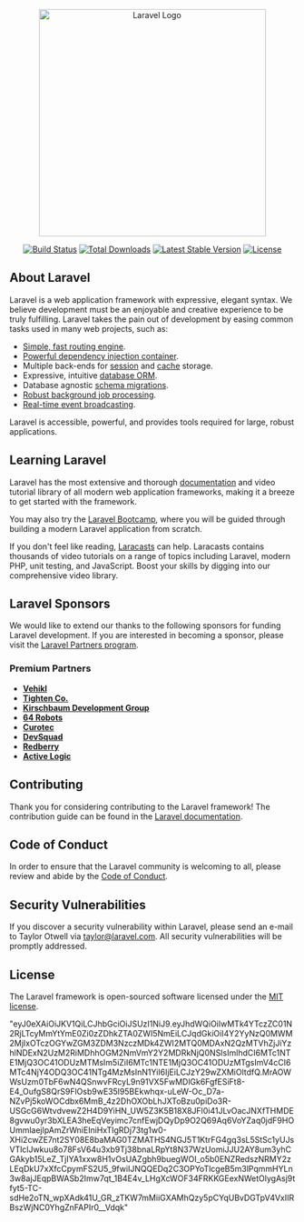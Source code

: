 <p align="center"><a href="https://laravel.com" target="_blank"><img src="https://raw.githubusercontent.com/laravel/art/master/logo-lockup/5%20SVG/2%20CMYK/1%20Full%20Color/laravel-logolockup-cmyk-red.svg" width="400" alt="Laravel Logo"></a></p>

<p align="center">
<a href="https://github.com/laravel/framework/actions"><img src="https://github.com/laravel/framework/workflows/tests/badge.svg" alt="Build Status"></a>
<a href="https://packagist.org/packages/laravel/framework"><img src="https://img.shields.io/packagist/dt/laravel/framework" alt="Total Downloads"></a>
<a href="https://packagist.org/packages/laravel/framework"><img src="https://img.shields.io/packagist/v/laravel/framework" alt="Latest Stable Version"></a>
<a href="https://packagist.org/packages/laravel/framework"><img src="https://img.shields.io/packagist/l/laravel/framework" alt="License"></a>
</p>

## About Laravel

Laravel is a web application framework with expressive, elegant syntax. We believe development must be an enjoyable and creative experience to be truly fulfilling. Laravel takes the pain out of development by easing common tasks used in many web projects, such as:

- [Simple, fast routing engine](https://laravel.com/docs/routing).
- [Powerful dependency injection container](https://laravel.com/docs/container).
- Multiple back-ends for [session](https://laravel.com/docs/session) and [cache](https://laravel.com/docs/cache) storage.
- Expressive, intuitive [database ORM](https://laravel.com/docs/eloquent).
- Database agnostic [schema migrations](https://laravel.com/docs/migrations).
- [Robust background job processing](https://laravel.com/docs/queues).
- [Real-time event broadcasting](https://laravel.com/docs/broadcasting).

Laravel is accessible, powerful, and provides tools required for large, robust applications.

## Learning Laravel

Laravel has the most extensive and thorough [documentation](https://laravel.com/docs) and video tutorial library of all modern web application frameworks, making it a breeze to get started with the framework.

You may also try the [Laravel Bootcamp](https://bootcamp.laravel.com), where you will be guided through building a modern Laravel application from scratch.

If you don't feel like reading, [Laracasts](https://laracasts.com) can help. Laracasts contains thousands of video tutorials on a range of topics including Laravel, modern PHP, unit testing, and JavaScript. Boost your skills by digging into our comprehensive video library.

## Laravel Sponsors

We would like to extend our thanks to the following sponsors for funding Laravel development. If you are interested in becoming a sponsor, please visit the [Laravel Partners program](https://partners.laravel.com).

### Premium Partners

- **[Vehikl](https://vehikl.com)**
- **[Tighten Co.](https://tighten.co)**
- **[Kirschbaum Development Group](https://kirschbaumdevelopment.com)**
- **[64 Robots](https://64robots.com)**
- **[Curotec](https://www.curotec.com/services/technologies/laravel)**
- **[DevSquad](https://devsquad.com/hire-laravel-developers)**
- **[Redberry](https://redberry.international/laravel-development)**
- **[Active Logic](https://activelogic.com)**

## Contributing

Thank you for considering contributing to the Laravel framework! The contribution guide can be found in the [Laravel documentation](https://laravel.com/docs/contributions).

## Code of Conduct

In order to ensure that the Laravel community is welcoming to all, please review and abide by the [Code of Conduct](https://laravel.com/docs/contributions#code-of-conduct).

## Security Vulnerabilities

If you discover a security vulnerability within Laravel, please send an e-mail to Taylor Otwell via [taylor@laravel.com](mailto:taylor@laravel.com). All security vulnerabilities will be promptly addressed.

## License

The Laravel framework is open-sourced software licensed under the [MIT license](https://opensource.org/licenses/MIT).

"eyJ0eXAiOiJKV1QiLCJhbGciOiJSUzI1NiJ9.eyJhdWQiOiIwMTk4YTczZC01N2RjLTcyMmYtYmE0Zi0zZDhkZTA0ZWI5NmEiLCJqdGkiOiI4Y2YyNzQ0MWM2MjIxOTczOGYwZGM3ZDM3NzczMDk4ZWI2MTQ0MDAxN2QzMTVhZjJiYzhlNDExN2UzM2RiMDhhOGM2NmVmY2Y2MDRkNjQ0NSIsImlhdCI6MTc1NTE1MjQ3OC41ODUzMTMsIm5iZiI6MTc1NTE1MjQ3OC41ODUzMTgsImV4cCI6MTc4NjY4ODQ3OC41NTg4MzMsInN1YiI6IjEiLCJzY29wZXMiOltdfQ.MrAOWWsUzm0TbF6wN4QSnwvFRcyL9n91VX5FwMDlGk6FgfESiFt8-E4_OufgS8QrS9FlOsb9wE35l95BEkwhqx-uLeW-Oc_D7a-NZvPj5koWOCdbx6MmB_4z2DhOXObLhJXToBzu0piDo3R-USGcG6WtvdvewZ2H4D9YiHN_UW5Z3K5B18X8JFl0i41JLvOacJNXfTHMDE8gvwu0yr3bXLEA3heEqVeyimc7cnfEwjDQyDp9O2Q69Aq6VoYZaq0jdF9HOUmmlaejlpAmZrWniEIniHxTIgRDj73tg1w0-XHi2cwZE7nt2SY08E8baMAG0TZMATHS4NGJ5T1KtrFG4gq3sL5StSc1yUJsVTlclJwkuu8o78FsV64u3xb9Tj38bnaLRpYt8N37WzUomiJJU2AY8um3yhCGAkyb15LeZ_TjIYA1xxw8H1vOsUAZgbh9buegWOI_o5b0ENZRedszNRMY2zLEqDkU7xXfcCpymFS2U5_9fwiIJNQQEDq2C3OPYoTlcgeB5m3lPqmmHYLn3w8ajJEqpBWASb2Imw7qt_1B4E4v_LHgXcWOF34FRKKGEexNWetOlygAsj9tfyt5-TC-sdHe2oTN_wpXAdk41U_GR_zTKW7mMiiGXAMhQzy5pCYqUBvDGTpV4VxIIRBszWjNC0YhgZnFAPIr0__Vdqk"
